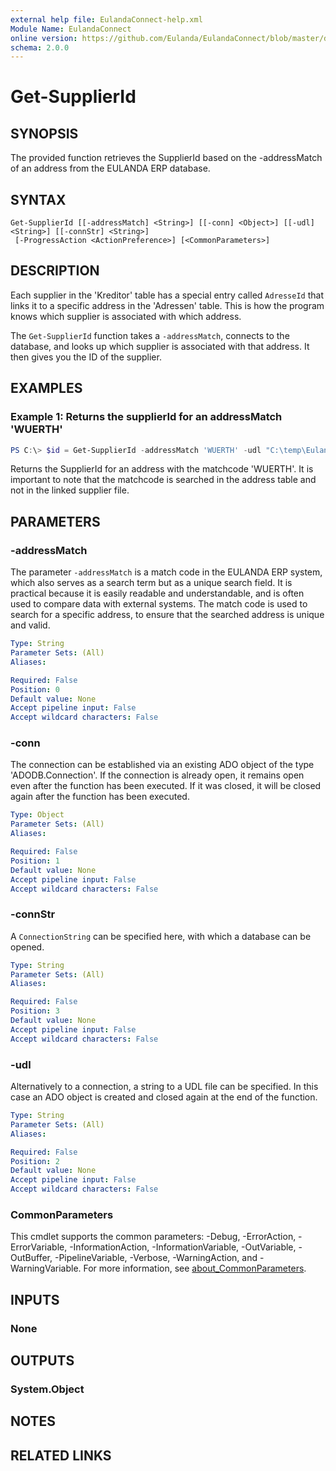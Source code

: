 ```yaml
---
external help file: EulandaConnect-help.xml
Module Name: EulandaConnect
online version: https://github.com/Eulanda/EulandaConnect/blob/master/docs/Get-SupplierId.md
schema: 2.0.0
---
```


# Get-SupplierId

## SYNOPSIS
The provided function retrieves the SupplierId based on the -addressMatch of an address from the EULANDA ERP database.

## SYNTAX

```
Get-SupplierId [[-addressMatch] <String>] [[-conn] <Object>] [[-udl] <String>] [[-connStr] <String>]
 [-ProgressAction <ActionPreference>] [<CommonParameters>]
```

## DESCRIPTION
Each supplier in the 'Kreditor' table has a special entry called `AdresseId` that links it to a specific address in the 'Adressen' table. This is how the program knows which supplier is associated with which address.

The `Get-SupplierId` function takes a `-addressMatch`, connects to the database, and looks up which supplier is associated with that address. It then gives you the ID of the supplier.

## EXAMPLES

### Example 1: Returns the supplierId for an addressMatch 'WUERTH'
```powershell
PS C:\> $id = Get-SupplierId -addressMatch 'WUERTH' -udl "C:\temp\Eulanda_1 JohnDoe.udl"
```

Returns the SupplierId for an address with the matchcode 'WUERTH'. It is important to note that the matchcode is searched in the address table and not in the linked supplier file.

## PARAMETERS

### -addressMatch
The parameter `-addressMatch` is a match code in the EULANDA ERP system, which also serves as a search term but as a unique search field. It is practical because it is easily readable and understandable, and is often used to compare data with external systems. The match code is used to search for a specific address, to ensure that the searched address is unique and valid.

```yaml
Type: String
Parameter Sets: (All)
Aliases:

Required: False
Position: 0
Default value: None
Accept pipeline input: False
Accept wildcard characters: False
```

### -conn
The connection can be established via an existing ADO object of the type 'ADODB.Connection'. If the connection is already open, it remains open even after the function has been executed. If it was closed, it will be closed again after the function has been executed.

```yaml
Type: Object
Parameter Sets: (All)
Aliases:

Required: False
Position: 1
Default value: None
Accept pipeline input: False
Accept wildcard characters: False
```

### -connStr
A `ConnectionString` can be specified here, with which a database can be opened.

```yaml
Type: String
Parameter Sets: (All)
Aliases:

Required: False
Position: 3
Default value: None
Accept pipeline input: False
Accept wildcard characters: False
```

### -udl
Alternatively to a connection, a string to a UDL file can be specified. In this case an ADO object is created and closed again at the end of the function.

```yaml
Type: String
Parameter Sets: (All)
Aliases:

Required: False
Position: 2
Default value: None
Accept pipeline input: False
Accept wildcard characters: False
```


### CommonParameters
This cmdlet supports the common parameters: -Debug, -ErrorAction, -ErrorVariable, -InformationAction, -InformationVariable, -OutVariable, -OutBuffer, -PipelineVariable, -Verbose, -WarningAction, and -WarningVariable. For more information, see [about_CommonParameters](http://go.microsoft.com/fwlink/?LinkID=113216).

## INPUTS

### None

## OUTPUTS

### System.Object
## NOTES

## RELATED LINKS

